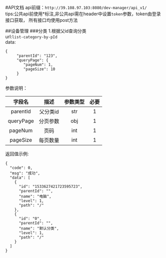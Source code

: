 #API文档
api前缀：`http://39.108.97.103:8080/dev-manager/api_v1/`\
tips:公共api前使用*标注,非公共api需在header中设置`token`参数，token由登录接口获取，
所有接口均使用post方法

##设备管理
###分类
1.根据父id查询分类\
url:`list-category-by-pId`\
data: 
```
{
     "parentId": "123",
     "queryPage": {
        "pageNum": 1,
        "pageSize": 10
     }
}
```
参数说明：

字段名 | 描述 | 参数类型 | 必要
:-----: | :-------: | :-------: | :------:
parentId | 父分类id | str | 1
queryPage | 分页参数 | obj | 1
pageNum | 页码 | int | 1
pageSize | 每页数量 | int | 1

返回值示例:
```
{
  "code": 0,
  "msg": "成功",
  "data": [
    {
      "id": "1533627421723595723",
      "parentId": "",
      "name": "电脑",
      "level": 1,
      "path": "/"
    },
    {
      "id": "0",
      "parentId": "",
      "name": "默认分类",
      "level": 1,
      "path": "/"
    }
  ]
}
```